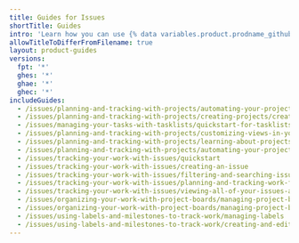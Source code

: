 ```yaml
---
title: Guides for Issues
shortTitle: Guides
intro: 'Learn how you can use {% data variables.product.prodname_github_issues %} to plan and track your work.'
allowTitleToDifferFromFilename: true
layout: product-guides
versions:
  fpt: '*'
  ghes: '*'
  ghae: '*'
  ghec: '*'
includeGuides:
  - /issues/planning-and-tracking-with-projects/automating-your-project/automating-projects-using-actions
  - /issues/planning-and-tracking-with-projects/creating-projects/creating-a-project
  - /issues/managing-your-tasks-with-tasklists/quickstart-for-tasklists
  - /issues/planning-and-tracking-with-projects/customizing-views-in-your-project/changing-the-layout-of-a-view
  - /issues/planning-and-tracking-with-projects/learning-about-projects/quickstart-for-projects
  - /issues/planning-and-tracking-with-projects/automating-your-project/using-the-api-to-manage-projects
  - /issues/tracking-your-work-with-issues/quickstart
  - /issues/tracking-your-work-with-issues/creating-an-issue
  - /issues/tracking-your-work-with-issues/filtering-and-searching-issues-and-pull-requests
  - /issues/tracking-your-work-with-issues/planning-and-tracking-work-for-your-team-or-project
  - /issues/tracking-your-work-with-issues/viewing-all-of-your-issues-and-pull-requests
  - /issues/organizing-your-work-with-project-boards/managing-project-boards/configuring-automation-for-project-boards
  - /issues/organizing-your-work-with-project-boards/managing-project-boards/creating-a-project-board
  - /issues/using-labels-and-milestones-to-track-work/managing-labels
  - /issues/using-labels-and-milestones-to-track-work/creating-and-editing-milestones-for-issues-and-pull-requests
---
```

